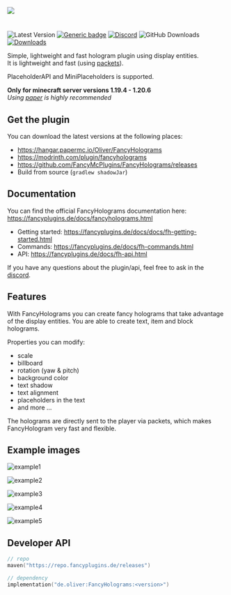 ![](fancyholograms_title.png)

#

![Latest Version](https://img.shields.io/github/v/release/FancyMcPlugins/FancyHolograms?style=flat-square)
[![Generic badge](https://img.shields.io/badge/folia-supported-green.svg)](https://shields.io/)
[![Discord](https://img.shields.io/discord/899740810956910683?color=7289da&logo=Discord&label=Discord&style=flat-square)](https://discord.gg/ZUgYCEJUEx)
![GitHub Downloads](https://img.shields.io/github/downloads/FancyMcPlugins/FancyHolograms/total?logo=GitHub&style=flat-square)
[![Downloads](https://img.shields.io/modrinth/dt/fancyholograms?color=00AF5C&label=modrinth&style=flat&logo=modrinth)](https://modrinth.com/plugin/fancyholograms/versions)

Simple, lightweight and fast hologram plugin using display entities.<br>
It is lightweight and fast (using [packets](https://wiki.vg/Protocol)).

PlaceholderAPI and MiniPlaceholders is supported.

**Only for minecraft server versions 1.19.4 - 1.20.6**<br>
_Using [paper](https://papermc.io/downloads) is highly recommended_

## Get the plugin

You can download the latest versions at the following places:

- https://hangar.papermc.io/Oliver/FancyHolograms
- https://modrinth.com/plugin/fancyholograms
- https://github.com/FancyMcPlugins/FancyHolograms/releases
- Build from source (``gradlew shadowJar``)

## Documentation

You can find the official FancyHolograms documentation here: https://fancyplugins.de/docs/fancyholograms.html

- Getting started: https://fancyplugins.de/docs/docs/fh-getting-started.html
- Commands: https://fancyplugins.de/docs/fh-commands.html
- API: https://fancyplugins.de/docs/fh-api.html

If you have any questions about the plugin/api, feel free to ask in the [discord](https://discord.gg/ZUgYCEJUEx).

## Features

With FancyHolograms you can create fancy holograms that take advantage of the display entities. You are able to create
text, item and block holograms.

Properties you can modify:

- scale
- billboard
- rotation (yaw & pitch)
- background color
- text shadow
- text alignment
- placeholders in the text
- and more ...

The holograms are directly sent to the player via packets, which makes FancyHologram very fast and flexible.

## Example images

![example1](exampleImages/example1.png)

![example2](exampleImages/example2.png)

![example3](exampleImages/example3.png)

![example4](exampleImages/example4.png)

![example5](exampleImages/example5.png)

## Developer API

```kotlin
// repo
maven("https://repo.fancyplugins.de/releases")

// dependency
implementation("de.oliver:FancyHolograms:<version>")
```